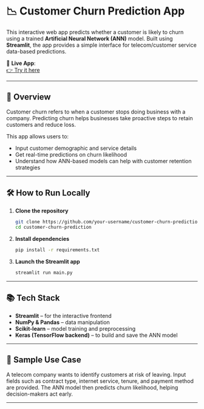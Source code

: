 # 📉 Customer Churn Prediction App

This interactive web app predicts whether a customer is likely to churn using a trained **Artificial Neural Network (ANN)** model. Built using **Streamlit**, the app provides a simple interface for telecom/customer service data-based predictions.

🔗 **Live App**:  
[👉 Try it here](https://ayush15jindal-customer-churn-predictor-main-hjuy0e.streamlit.app/)

---

## 🚀 Overview

Customer churn refers to when a customer stops doing business with a company. Predicting churn helps businesses take proactive steps to retain customers and reduce loss.

This app allows users to:
- Input customer demographic and service details
- Get real-time predictions on churn likelihood
- Understand how ANN-based models can help with customer retention strategies

---

## 🛠️ How to Run Locally

1. **Clone the repository**
   ```bash
   git clone https://github.com/your-username/customer-churn-prediction.git
   cd customer-churn-prediction
   ```

2. **Install dependencies**
   ```bash
   pip install -r requirements.txt
   ```

3. **Launch the Streamlit app**
   ```bash
   streamlit run main.py
   ```
---

## 📚 Tech Stack

- **Streamlit** – for the interactive frontend
- **NumPy & Pandas** – data manipulation
- **Scikit-learn** – model training and preprocessing
- **Keras (TensorFlow backend)** – to build and save the ANN model

---

## 📄 Sample Use Case

A telecom company wants to identify customers at risk of leaving. Input fields such as contract type, internet service, tenure, and payment method are provided. The ANN model then predicts churn likelihood, helping decision-makers act early.

---
